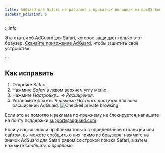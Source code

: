 ```yaml
---
title: AdGuard для Safari не работает в приватных вкладках на macOS Sonoma
sidebar_position: 5
---
```


:::info

Эта статья об AdGuard для Safari, которое защищает только этот браузер. [Скачайте приложение AdGuard](https://agrd.io/download-kb-adblock), чтобы защитить своё устройство

:::

## Как исправить

1. Откройте Safari.
2. Нажмите _Safari_ в левом верхнем углу меню.
3. Нажмите _Настройки…_ → _Расширения_.
4. Установите флажок _В режиме Частного доступа»_ для всех расширений AdGuard.
   ![Checked private browsing](https://cdn.adtidy.org/content/Kb/ad_blocker/safari/adg-safari-sonoma-private.png)

Если это не помогло и реклама по-прежнему не блокируется, напишите на почту поддержки support@adguard.com.

Если у вас возникли проблемы только с определённой страницей или сайтом, вы можете сообщить о них прямо из браузера: нажмите на значок AdGuard для Safari рядом со строкой поиска Safari, а затем нажмите _Сообщить о проблеме_.
